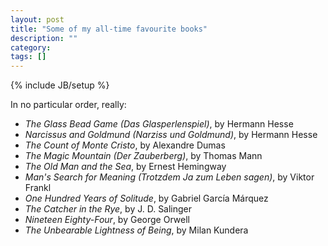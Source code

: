 ```yaml
---
layout: post
title: "Some of my all-time favourite books"
description: ""
category: 
tags: []
---
```

{% include JB/setup %}

In no particular order, really:

* _The Glass Bead Game (Das Glasperlenspiel)_, by Hermann Hesse
* _Narcissus and Goldmund (Narziss und Goldmund)_, by Hermann Hesse
* _The Count of Monte Cristo_, by Alexandre Dumas
* _The Magic Mountain (Der Zauberberg)_, by Thomas Mann
* _The Old Man and the Sea_, by Ernest Hemingway
* _Man's Search for Meaning (Trotzdem Ja zum Leben sagen)_, by Viktor Frankl
* _One Hundred Years of Solitude_, by Gabriel García Márquez
* _The Catcher in the Rye_, by J. D. Salinger
* _Nineteen Eighty-Four_, by George Orwell
* _The Unbearable Lightness of Being_, by Milan Kundera